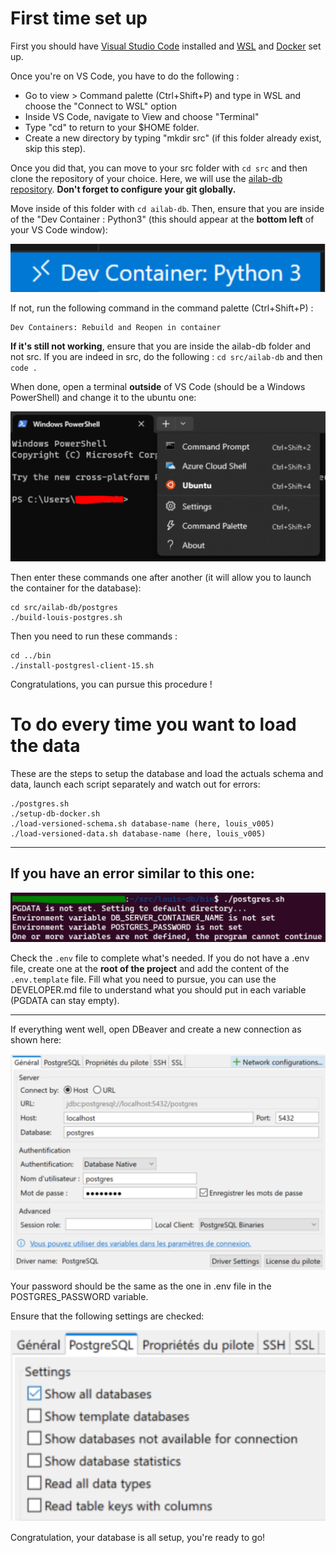 # First time set up
First you should have [Visual Studio Code](https://dev.azure.com/CFIA-DevOps-ACIA/AI-Lab/_wiki/wikis/AI-Lab.wiki/975/Visual-Studio-Code) installed and [WSL](https://dev.azure.com/CFIA-DevOps-ACIA/AI-Lab/_wiki/wikis/AI-Lab.wiki/983/WSL-Windows-Subsystem-Linux) and [Docker](https://dev.azure.com/CFIA-DevOps-ACIA/AI-Lab/_wiki/wikis/AI-Lab.wiki/981/Docker) set up.

Once you're on VS Code, you have to do the following : 

- Go to view > Command palette (Ctrl+Shift+P) and type in WSL and choose the "Connect to WSL" option
- Inside VS Code, navigate to View and choose "Terminal"
- Type "cd" to return to your $HOME folder.
- Create a new directory by typing "mkdir src" (if this folder already exist, skip this step).

Once you did that, you can move to your src folder with `cd src` and then clone the repository of your choice. Here, we will use the [ailab-db repository](https://github.com/ai-cfia/ailab-db). **Don't forget to configure your git globally.**

Move inside of this folder with `cd ailab-db`. Then, ensure that you are inside of the "Dev Container : Python3" (this should appear at the **bottom left** of your VS Code window):

![devcontainer.PNG](img/devcontainer.PNG)

If not, run the following command in the command palette (Ctrl+Shift+P) :
```shell
Dev Containers: Rebuild and Reopen in container
```

**If it's still not working**, ensure that you are inside the ailab-db folder and not src. If you are indeed in src, do the following : `cd src/ailab-db` and then `code .`

When done, open a terminal **outside** of VS Code (should be a Windows PowerShell) and change it to the ubuntu one:

![terminal.PNG](img/terminal.PNG)

Then enter these commands one after another (it will allow you to launch the container for the database):
```shell
cd src/ailab-db/postgres
./build-louis-postgres.sh
```

Then you need to run these commands : 
```shell
cd ../bin
./install-postgresl-client-15.sh
```

Congratulations, you can pursue this procedure !

# To do every time you want to load the data

These are the steps to setup the database and load the actuals schema and data, launch each script separately and watch out for errors:
```shell
./postgres.sh
./setup-db-docker.sh
./load-versioned-schema.sh database-name (here, louis_v005)
./load-versioned-data.sh database-name (here, louis_v005)
```

--- 

## If you have an error similar to this one:

![envError.PNG](img/envError.PNG)

Check the `.env` file to complete what's needed. If you do not have a .env file, create one at the **root of the project** and add the content of the `.env.template` file. Fill what you need to pursue, you can use the DEVELOPER.md file to understand what you should put in each variable (PGDATA can stay empty).

--- 

If everything went well, open DBeaver and create a new connection as shown here:

![settings1.PNG](img/settings1.PNG)

Your password should be the same as the one in .env file in the POSTGRES_PASSWORD variable.

Ensure that the following settings are checked:

![settings2.PNG](img/settings2.PNG)

Congratulation, your database is all setup, you're ready to go!

